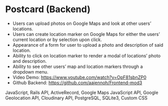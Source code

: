 # Postcard (Backend)

* Users can upload photos on Google Maps and look at other users’ locations.
* Users can create location marker on Google Maps for either the users’ current location or by selection upon click.
* Appearance of a form for user to upload a photo and description of said location.
* Ability to click on location marker to render a modal of locations’ photo and description.
* Ability to see other users’ map and location markers through a dropdown menu.
* Video Demo: https://www.youtube.com/watch?v=OpF81sbnZP0
* Github Backend: https://github.com/aajennoh/Frontend-mod3



JavaScript, Rails API, ActiveRecord, Google Maps JavaScript API, Google Geolocation API, Cloudinary API, PostgreSQL, SQLite3, Custom CSS

